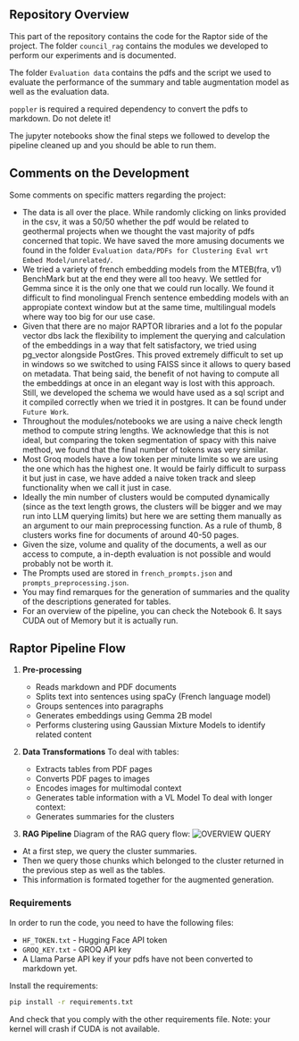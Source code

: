 ## Repository Overview

This part of the repository contains the code for the Raptor side of the project.
The folder `council_rag` contains the modules we developed to perform our experiments and is documented.

The folder `Evaluation data` contains the pdfs and the script we used to evaluate the performance of the summary and table augmentation model as well as the evaluation data.

`poppler` is required a required dependency to convert the pdfs to markdown. Do not delete it!

The jupyter notebooks show the final steps we followed to develop the pipeline cleaned up and you should be able to run them.

## Comments on the Development

Some comments on specific matters regarding the project:

   - The data is all over the place. While randomly clicking on links provided in the csv, it was a 50/50 whether the pdf would be related to geothermal projects when we thought the vast majority of pdfs concerned that topic. We have saved the more amusing documents we found in the folder `Evaluation data/PDFs for Clustering Eval wrt Embed Model/unrelated/`.
   - We tried a variety of french embedding models from the MTEB(fra, v1) BenchMark but at the end they were all too heavy. We settled for Gemma since it is the only one that we could run locally. We found it difficult to find monolingual French sentence embedding models with an appropiate context window but at the same time, multilingual models where way too big for our use case.
   - Given that there are no major RAPTOR libraries and a lot fo the popular vector dbs lack the flexibility to implement the querying and calculation of the embeddings in a way that felt satisfactory, we tried using pg_vector alongside PostGres. This proved extremely difficult to set up in windows so we switched to using FAISS since it allows to query based on metadata. That being said, the benefit of not having to compute all the embeddings at once in an elegant way is lost with this approach. Still, we developed the schema we would have used as a sql script and it compiled correctly when we tried it in postgres. It can be found under `Future Work`.
   - Throughout the modules/notebooks we are using a naive check length method to compute string lengths. We acknowledge that this is not ideal, but comparing the token segmentation of spacy with this naive method, we found that the final number of tokens was very similar.
   - Most Groq models have a low token per minute limite so we are using the one which has the highest one. It would be fairly difficult to surpass it but just in case, we have added a naive token track and sleep functionality when we call it just in case.
   - Ideally the min number of clusters would be computed dynamically (since as the text length grows, the clusters will be bigger and we may run into LLM querying limits) but here we are setting them manually as an argument to our main preprocessing function. As a rule of thumb, 8 clusters works fine for documents of around 40-50 pages.
   - Given the size, volume and quality of the documents, a well as our access to compute, a in-depth evaluation is not possible and would probably not be worth it.
   - The Prompts used are stored in `french_prompts.json` and `prompts_preprocessing.json`.
   - You may find remarques for the generation of summaries and the quality of the descriptions generated for tables.
   - For an overview of the pipeline, you can check the Notebook 6. It says CUDA out of Memory but it is actually run.
## Raptor Pipeline Flow

1. **Pre-processing**
   - Reads markdown and PDF documents
   - Splits text into sentences using spaCy (French language model)
   - Groups sentences into paragraphs
   - Generates embeddings using Gemma 2B model
   - Performs clustering using Gaussian Mixture Models to identify related content

2. **Data Transformations**
To deal with tables:
   - Extracts tables from PDF pages
   - Converts PDF pages to images
   - Encodes images for multimodal context
   - Generates table information with a VL Model
To deal with longer context:
   - Generates summaries for the clusters

3. **RAG Pipeline**
Diagram of the RAG query flow:
![OVERVIEW QUERY](https://github.com/user-attachments/assets/a559f7e0-62db-455f-859f-86b27a53eb10)

- At a first step, we query the cluster summaries.
- Then we query those chunks which belonged to the cluster returned in the previous step as well as the tables.
- This information is formated together for the augmented generation.


### Requirements

In order to run the code, you need to have the following files:
- `HF_TOKEN.txt` - Hugging Face API token
- `GROQ_KEY.txt` - GROQ API key
- A Llama Parse API key if your pdfs have not been converted to markdown yet.

Install the requirements:
```bash
pip install -r requirements.txt
```
And check that you comply with the other requirements file. Note: your kernel will crash if CUDA is not available.
